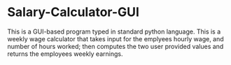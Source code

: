 # Salary-Calculator-GUI
This is a GUI-based program typed in standard python language. This is a weekly wage calculator that takes input for the emplyees hourly wage, and number of hours worked; then computes the two user provided values and returns the employees weekly earnings.

